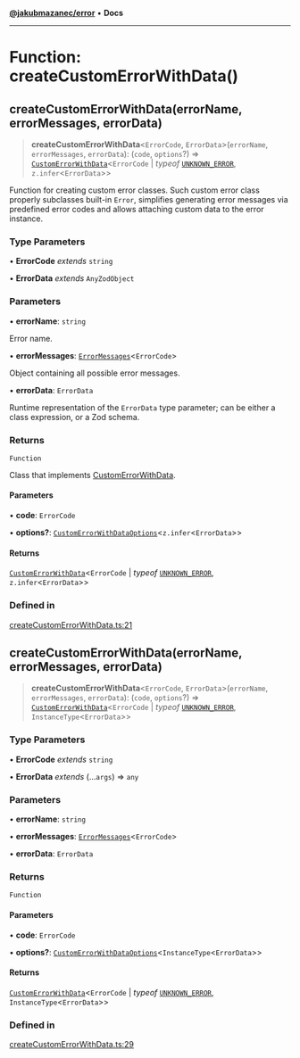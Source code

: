 [**@jakubmazanec/error**](../README.md) • **Docs**

---

# Function: createCustomErrorWithData()

## createCustomErrorWithData(errorName, errorMessages, errorData)

> **createCustomErrorWithData**\<`ErrorCode`, `ErrorData`\>(`errorName`, `errorMessages`,
> `errorData`): (`code`, `options`?) =>
> [`CustomErrorWithData`](../type-aliases/CustomErrorWithData.md)\<`ErrorCode` \| _typeof_
> [`UNKNOWN_ERROR`](../variables/UNKNOWN_ERROR.md), `z.infer`\<`ErrorData`\>\>

Function for creating custom error classes. Such custom error class properly subclasses built-in
`Error`, simplifies generating error messages via predefined error codes and allows attaching custom
data to the error instance.

### Type Parameters

• **ErrorCode** _extends_ `string`

• **ErrorData** _extends_ `AnyZodObject`

### Parameters

• **errorName**: `string`

Error name.

• **errorMessages**: [`ErrorMessages`](../type-aliases/ErrorMessages.md)\<`ErrorCode`\>

Object containing all possible error messages.

• **errorData**: `ErrorData`

Runtime representation of the `ErrorData` type parameter; can be either a class expression, or a Zod
schema.

### Returns

`Function`

Class that implements [CustomErrorWithData](../type-aliases/CustomErrorWithData.md).

#### Parameters

• **code**: `ErrorCode`

• **options?**:
[`CustomErrorWithDataOptions`](../type-aliases/CustomErrorWithDataOptions.md)\<`z.infer`\<`ErrorData`\>\>

#### Returns

[`CustomErrorWithData`](../type-aliases/CustomErrorWithData.md)\<`ErrorCode` \| _typeof_
[`UNKNOWN_ERROR`](../variables/UNKNOWN_ERROR.md), `z.infer`\<`ErrorData`\>\>

### Defined in

[createCustomErrorWithData.ts:21](https://github.com/jakubmazanec/tools/blob/e8ae4d79f84effbab1b79b1c88222a54b84f3504/packages/error/source/createCustomErrorWithData.ts#L21)

## createCustomErrorWithData(errorName, errorMessages, errorData)

> **createCustomErrorWithData**\<`ErrorCode`, `ErrorData`\>(`errorName`, `errorMessages`,
> `errorData`): (`code`, `options`?) =>
> [`CustomErrorWithData`](../type-aliases/CustomErrorWithData.md)\<`ErrorCode` \| _typeof_
> [`UNKNOWN_ERROR`](../variables/UNKNOWN_ERROR.md), `InstanceType`\<`ErrorData`\>\>

### Type Parameters

• **ErrorCode** _extends_ `string`

• **ErrorData** _extends_ (...`args`) => `any`

### Parameters

• **errorName**: `string`

• **errorMessages**: [`ErrorMessages`](../type-aliases/ErrorMessages.md)\<`ErrorCode`\>

• **errorData**: `ErrorData`

### Returns

`Function`

#### Parameters

• **code**: `ErrorCode`

• **options?**:
[`CustomErrorWithDataOptions`](../type-aliases/CustomErrorWithDataOptions.md)\<`InstanceType`\<`ErrorData`\>\>

#### Returns

[`CustomErrorWithData`](../type-aliases/CustomErrorWithData.md)\<`ErrorCode` \| _typeof_
[`UNKNOWN_ERROR`](../variables/UNKNOWN_ERROR.md), `InstanceType`\<`ErrorData`\>\>

### Defined in

[createCustomErrorWithData.ts:29](https://github.com/jakubmazanec/tools/blob/e8ae4d79f84effbab1b79b1c88222a54b84f3504/packages/error/source/createCustomErrorWithData.ts#L29)
